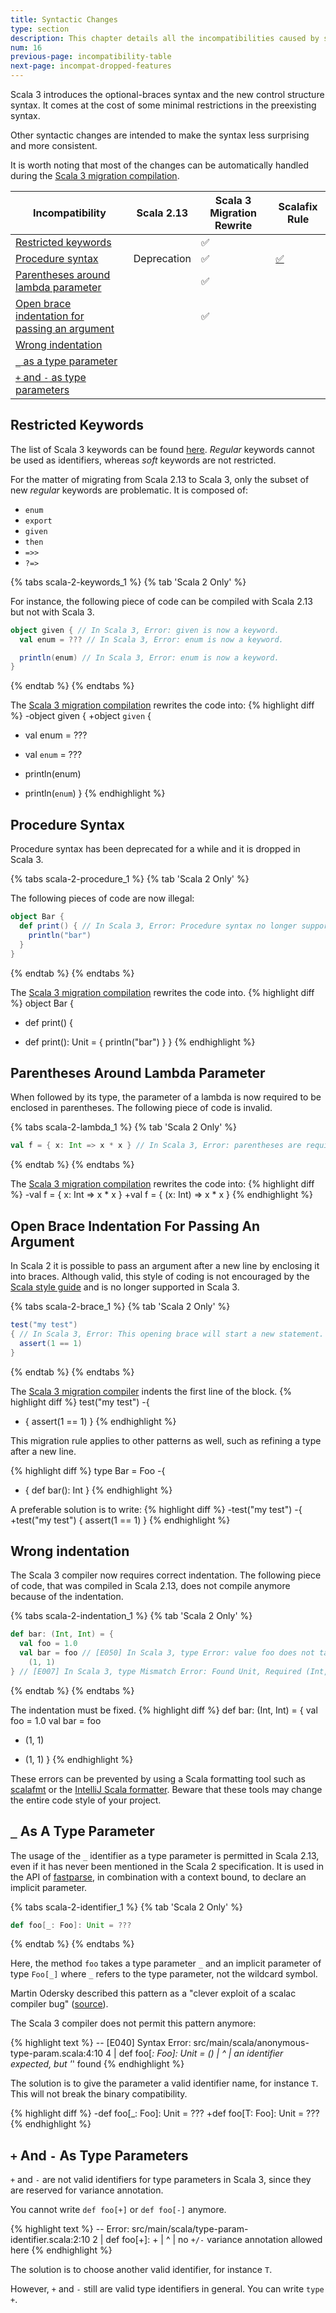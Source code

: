 ```yaml
---
title: Syntactic Changes
type: section
description: This chapter details all the incompatibilities caused by syntactic changes
num: 16
previous-page: incompatibility-table
next-page: incompat-dropped-features
---
```


Scala 3 introduces the optional-braces syntax and the new control structure syntax.
It comes at the cost of some minimal restrictions in the preexisting syntax.

Other syntactic changes are intended to make the syntax less surprising and more consistent.

It is worth noting that most of the changes can be automatically handled during the [Scala 3 migration compilation](tooling-migration-mode.html).

|Incompatibility|Scala 2.13|Scala 3 Migration Rewrite|Scalafix Rule|
|--- |--- |--- |--- |
|[Restricted keywords](#restricted-keywords)||✅||
|[Procedure syntax](#procedure-syntax)|Deprecation|✅|[✅](https://scalacenter.github.io/scalafix/docs/rules/ProcedureSyntax.html)|
|[Parentheses around lambda parameter](#parentheses-around-lambda-parameter)||✅||
|[Open brace indentation for passing an argument](#open-brace-indentation-for-passing-an-argument)||✅||
|[Wrong indentation](#wrong-indentation)||||
|[`_` as a type parameter](#_-as-a-type-parameter)||||
|[`+` and `-` as type parameters](#-and---as-type-parameters)||||

## Restricted Keywords

The list of Scala 3 keywords can be found [here](https://dotty.epfl.ch/docs/internals/syntax.html#keywords).
_Regular_ keywords cannot be used as identifiers, whereas _soft_ keywords are not restricted.

For the matter of migrating from Scala 2.13 to Scala 3, only the subset of new _regular_ keywords are problematic.
It is composed of:
- `enum`
- `export`
- `given`
- `then`
- `=>>`
- `?=>`

{% tabs scala-2-keywords_1 %}
{% tab 'Scala 2 Only' %}

For instance, the following piece of code can be compiled with Scala 2.13 but not with Scala 3.
~~~ scala
object given { // In Scala 3, Error: given is now a keyword.
  val enum = ??? // In Scala 3, Error: enum is now a keyword.

  println(enum) // In Scala 3, Error: enum is now a keyword.
}
~~~
{% endtab %}
{% endtabs %}

The [Scala 3 migration compilation](tooling-migration-mode.html) rewrites the code into:
{% highlight diff %}
-object given {
+object `given` {
-  val enum = ???
+  val `enum` = ???

-  println(enum)
+  println(`enum`)
 }
{% endhighlight %}

## Procedure Syntax

Procedure syntax has been deprecated for a while and it is dropped in Scala 3.

{% tabs scala-2-procedure_1 %}
{% tab 'Scala 2 Only' %}

The following pieces of code are now illegal:
~~~ scala
object Bar {
  def print() { // In Scala 3, Error: Procedure syntax no longer supported; `: Unit =` should be inserted here.
    println("bar")
  }
}
~~~
{% endtab %}
{% endtabs %}

The [Scala 3 migration compilation](tooling-migration-mode.html) rewrites the code into.
{% highlight diff %}
 object Bar {
-  def print() {
+  def print(): Unit = {
     println("bar")
   }
 }
{% endhighlight %}

## Parentheses Around Lambda Parameter

When followed by its type, the parameter of a lambda is now required to be enclosed in parentheses.
The following piece of code is invalid.

{% tabs scala-2-lambda_1 %}
{% tab 'Scala 2 Only' %}
~~~ scala
val f = { x: Int => x * x } // In Scala 3, Error: parentheses are required around the parameter of a lambda.
~~~
{% endtab %}
{% endtabs %}

The [Scala 3 migration compilation](tooling-migration-mode.html) rewrites the code into:
{% highlight diff %}
-val f = { x: Int => x * x }
+val f = { (x: Int) => x * x }
{% endhighlight %}

## Open Brace Indentation For Passing An Argument

In Scala 2 it is possible to pass an argument after a new line by enclosing it into braces.
Although valid, this style of coding is not encouraged by the [Scala style guide](https://docs.scala-lang.org/style) and is no longer supported in Scala 3.

{% tabs scala-2-brace_1 %}
{% tab 'Scala 2 Only' %}
~~~ scala
test("my test")
{ // In Scala 3, Error: This opening brace will start a new statement.
  assert(1 == 1)
}
~~~
{% endtab %}
{% endtabs %}

The [Scala 3 migration compiler](tooling-migration-mode.html) indents the first line of the block.
{% highlight diff %}
 test("my test")
-{
+  {
   assert(1 == 1)
 }
{% endhighlight %}

This migration rule applies to other patterns as well, such as refining a type after a new line.

{% highlight diff %}
 type Bar = Foo
-{
+  {
   def bar(): Int
 }
{% endhighlight %}

A preferable solution is to write:
{% highlight diff %}
-test("my test")
-{
+test("my test") {
   assert(1 == 1)
 }
{% endhighlight %}

## Wrong indentation

The Scala 3 compiler now requires correct indentation.
The following piece of code, that was compiled in Scala 2.13, does not compile anymore because of the indentation.

{% tabs scala-2-indentation_1 %}
{% tab 'Scala 2 Only' %}

~~~ scala
def bar: (Int, Int) = {
  val foo = 1.0
  val bar = foo // [E050] In Scala 3, type Error: value foo does not take parameters.
    (1, 1)
} // [E007] In Scala 3, type Mismatch Error: Found Unit, Required (Int, Int).
~~~
{% endtab %}
{% endtabs %}

The indentation must be fixed.
{% highlight diff %}
 def bar: (Int, Int) = {
   val foo = 1.0
   val bar = foo
-    (1, 1)
+  (1, 1)
 }
{% endhighlight %}

These errors can be prevented by using a Scala formatting tool such as [scalafmt](https://scalameta.org/scalafmt/) or the [IntelliJ Scala formatter](https://www.jetbrains.com/help/idea/reformat-and-rearrange-code.html).
Beware that these tools may change the entire code style of your project.

## `_` As A Type Parameter

The usage of the `_` identifier as a type parameter is permitted in Scala 2.13, even if it has never been mentioned in the Scala 2 specification.
It is used in the API of [fastparse](https://index.scala-lang.org/lihaoyi/fastparse), in combination with a context bound, to declare an implicit parameter.

{% tabs scala-2-identifier_1 %}
{% tab 'Scala 2 Only' %}
~~~ scala
def foo[_: Foo]: Unit = ???
~~~
{% endtab %}
{% endtabs %}

Here, the method `foo` takes a type parameter `_` and an implicit parameter of type `Foo[_]` where `_` refers to the type parameter, not the wildcard symbol.

Martin Odersky described this pattern as a "clever exploit of a scalac compiler bug" ([source](https://www.reddit.com/r/scala/comments/fczcvo/mysterious_context_bounds_in_fastparse_2/fjecokn/)).

The Scala 3 compiler does not permit this pattern anymore: 

{% highlight text %}
-- [E040] Syntax Error: src/main/scala/anonymous-type-param.scala:4:10
4 |  def foo[_: Foo]: Unit = ()
  |          ^
  |          an identifier expected, but '_' found
{% endhighlight %}

The solution is to give the parameter a valid identifier name, for instance `T`.
This will not break the binary compatibility.

{% highlight diff %}
-def foo[_: Foo]: Unit = ???
+def foo[T: Foo]: Unit = ???
{% endhighlight %}

## `+` And `-` As Type Parameters

`+` and `-` are not valid identifiers for type parameters in Scala 3, since they are reserved for variance annotation.

You cannot write `def foo[+]` or `def foo[-]` anymore.

{% highlight text %}
-- Error: src/main/scala/type-param-identifier.scala:2:10 
2 |  def foo[+]: +
  |          ^
  |          no `+/-` variance annotation allowed here
{% endhighlight %}

The solution is to choose another valid identifier, for instance `T`.

However, `+` and `-` still are valid type identifiers in general.
You can write `type +`.
